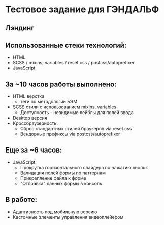 # Тестовое задание для ГЭНДАЛЬФ
## Лэндинг

## Использованные стеки технологий:

- HTML
- SCSS / mixins, variables / reset.css / postcss/autoprefixer
- JavaScript

## За ~10 часов работы выполнено:

- HTML верстка
  - теги по методологии БЭМ
- SCSS стили с использованием mixins, variables
  - Доступность - невидимые лейблы для полей ввода 
- Desktop версия
- Кроссбраузерность:
  - Сброс стандартных стилей браузеров via reset.css
  - Вендорные префиксы via postcss/autoprefixer

## Еще за ~6 часов:

- JavaScript
  - Прокрутка горизонтального слайдера по нажатию кнопок
  - Валидация полей формы по паттернам
  - Прикрепление файла к форме
  - "Отправка" данных формы в консоль

## В работе:

- Адаптивность под мобильную версию
- Кастомные элементы управления видеоплейером
